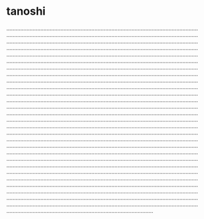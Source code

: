 # tanoshi
...............................................................................................................................................................................................................................................................................................................................................................................................................................................................................................................................................................................................................................................................................................................................................................................................................................................................................................................................................................................................................................................................................................................................................................................................................................................................................................................................................................................................................................................................................................................................................................................................................................................................................................................................................................................................................................................................................................................................................................................................................................................................................................................................................................................................................................................................................................................................................................................................................................................................................................................................................................................................................................................................................................................................................................................................................................................................................................................................................................................................................................................................................................................................................................................................................................................................................................................................................................................................................................................................................................................................................................................................................................................................................................................